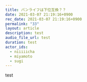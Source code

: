 ```yaml
---
title: バンライフは下位互換？？
date: 2021-03-07 21:19:16+0900
rec_date: 2021-03-07 21:19:16+0900
permalink: "33"
layout: article
description: test
audio_file_url: test
duration: test
actor_ids:
  - niiiiicha
  - miyamoto
  - sugi
---
```

test